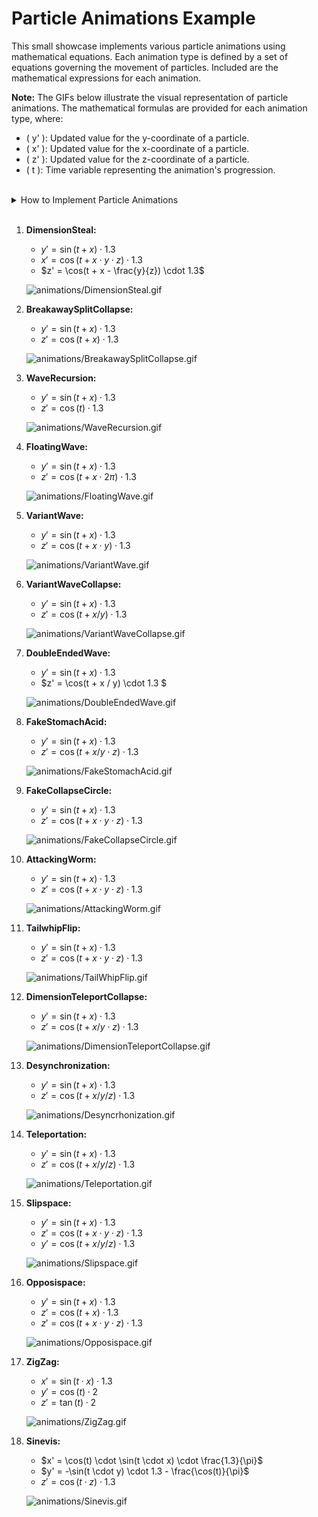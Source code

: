 
# Particle Animations Example

This small showcase implements various particle animations using mathematical equations. Each animation type is defined by a set of equations governing the movement of particles. Included are the mathematical expressions for each animation.
<br>

**Note:** The GIFs below illustrate the visual representation of particle animations. The mathematical formulas are provided for each animation type, where:
- \( y' \): Updated value for the y-coordinate of a particle.
- \( x' \): Updated value for the x-coordinate of a particle.
- \( z' \): Updated value for the z-coordinate of a particle.
- \( t \): Time variable representing the animation's progression.
<br>
<details>
  <summary>How to Implement Particle Animations</summary>
  <p>

  ```javascript
    import * as THREE from 'three'

    // Particle geometry
    const particlesGeo = new THREE.BufferGeometry()
    const count = 3000;

    const positions = new Float32Array(count * 3)
    const colors = new Float32Array(count * 3)

    const colorList = Object.values(THREE.Color.NAMES);

    for (let i = 0; i < count * 3; i++) {
      positions[i] = Math.random()
      colors[i] = Math.random()
    }

    particlesGeo.setAttribute('position', new THREE.BufferAttribute(positions, 3))
    particlesGeo.setAttribute('color', new THREE.BufferAttribute(colors, 3))

    // Particle material
    const particlesMaterial = new THREE.PointsMaterial({
      size: 0.03,
      sizeAttenuation: true,
      transparent: true,
      depthWrite: false,
      blending: THREE.AdditiveBlending,
      vertexColors: true,
    })

    // Particle system
    const particles = new THREE.Points(particlesGeo, particlesMaterial)
    scene.add(particles)

    //Animation Example
    const AnimationType = {
      DimensionSteal: function () {
        for(let i = 0; i < count; i++) {
                const i3 = i * 3;
                const x = particlesGeo.attributes.position.array[i3]
                const y = particlesGeo.attributes.position.array[i3 + 1]
                const z = particlesGeo.attributes.position.array[i3 + 2]

            particlesGeo.attributes.position.array[i3 + 1] = Math.sin(clock.getElapsedTime() + x) * 1.3
            particlesGeo.attributes.position.array[i3] = Math.cos(clock.getElapsedTime() + x * y * z) * 1.3
            particlesGeo.attributes.position.array[i3 + 2] = Math.cos(clock.getElapsedTime() + x - y / z) * 1.3
        }

        particlesGeo.attributes.position.needsUpdate = true

    }
}

// Animation loop
function runnable(){
    AnimationType.DimensionSteal()
    window.requestAnimationFrame(runnable)
}

// Start animation loop
runnable();

```
  </p>
</details>
<br>


1. **DimensionSteal:**
   - $y' = \sin(t + x) \cdot 1.3$
   - $x' = \cos(t + x \cdot y \cdot z) \cdot 1.3$
   - $z' = \cos(t + x - \frac{y}{z}) \cdot 1.3$
  
    ![animations/DimensionSteal.gif](https://github.com/rewindbytes/ParticleAnimations/blob/main/animations/DimensionSteal.gif)

2. **BreakawaySplitCollapse:**
   - $y' = \sin(t + x) \cdot 1.3$
   - $z' = \cos(t + x) \cdot 1.3$
  
    ![animations/BreakawaySplitCollapse.gif](https://github.com/rewindbytes/ParticleAnimations/blob/main/animations/BreakawaySplitCollapse.gif)

3. **WaveRecursion:**
   - $y' = \sin(t + x) \cdot 1.3$
   - $z' = \cos(t) \cdot 1.3$
  
    ![animations/WaveRecursion.gif](https://github.com/rewindbytes/ParticleAnimations/blob/main/animations/WaveRecursion.gif)

4. **FloatingWave:**
   - $y' = \sin(t + x) \cdot 1.3$
   - $z' = \cos(t + x \cdot 2\pi) \cdot 1.3$
  
    ![animations/FloatingWave.gif](https://github.com/rewindbytes/ParticleAnimations/blob/main/animations/FloatingWave.gif)

5. **VariantWave:**
   - $y' = \sin(t + x) \cdot 1.3$
   - $z' = \cos(t + x \cdot y) \cdot 1.3$
  
    ![animations/VariantWave.gif](https://github.com/rewindbytes/ParticleAnimations/blob/main/animations/VariantWave.gif)

6. **VariantWaveCollapse:**
   - $y' = \sin(t + x) \cdot 1.3$
   - $z' = \cos(t + x / y) \cdot 1.3$
  
    ![animations/VariantWaveCollapse.gif](https://github.com/rewindbytes/ParticleAnimations/blob/main/animations/VariantWaveCollapse.gif)

7. **DoubleEndedWave:**
   - $y' = \sin(t + x) \cdot 1.3$
   - $z' = \cos(t + x / y) \cdot 1.3 $
  
    ![animations/DoubleEndedWave.gif](https://github.com/rewindbytes/ParticleAnimations/blob/main/animations/DoubleEndedWave.gif)

8. **FakeStomachAcid:**
   - $y' = \sin(t + x) \cdot 1.3$
   - $z' = \cos(t + x / y \cdot z) \cdot 1.3$
  
    ![animations/FakeStomachAcid.gif](https://github.com/rewindbytes/ParticleAnimations/blob/main/animations/FakeStomachAcid.gif)

9. **FakeCollapseCircle:**
   - $y' = \sin(t + x) \cdot 1.3$
   - $z' = \cos(t + x \cdot y \cdot z) \cdot 1.3$
  
    ![animations/FakeCollapseCircle.gif](https://github.com/rewindbytes/ParticleAnimations/blob/main/animations/FakeCollapseCircle.gif)

10. **AttackingWorm:**
    - $y' = \sin(t + x) \cdot 1.3$
    - $z' = \cos(t + x \cdot y \cdot z) \cdot 1.3$
   
     ![animations/AttackingWorm.gif](https://github.com/rewindbytes/ParticleAnimations/blob/main/animations/AttackingWorm.gif)

11. **TailwhipFlip:**
    - $y' = \sin(t + x) \cdot 1.3$
    - $z' = \cos(t + x \cdot y \cdot z) \cdot 1.3$
   
     ![animations/TailWhipFlip.gif](https://github.com/rewindbytes/ParticleAnimations/blob/main/animations/TailwhipFlip.gif)

12. **DimensionTeleportCollapse:**
    - $y' = \sin(t + x) \cdot 1.3$
    - $z' = \cos(t + x / y \cdot z) \cdot 1.3$
   
     ![animations/DimensionTeleportCollapse.gif](https://github.com/rewindbytes/ParticleAnimations/blob/main/animations/DimensionTeleportCollapse.gif)

13. **Desynchronization:**
    - $y' = \sin(t + x) \cdot 1.3$
    - $z' = \cos(t + x / y / z) \cdot 1.3$
   
     ![animations/Desyncrhonization.gif](https://github.com/rewindbytes/ParticleAnimations/blob/main/animations/Desyncrhonization.gif)

14. **Teleportation:**
    - $y' = \sin(t + x) \cdot 1.3$
    - $z' = \cos(t + x / y / z) \cdot 1.3$
   
     ![animations/Teleportation.gif](https://github.com/rewindbytes/ParticleAnimations/blob/main/animations/Teleportation.gif)

15. **Slipspace:**
    - $y' = \sin(t + x) \cdot 1.3$
    - $z' = \cos(t + x \cdot y \cdot z) \cdot 1.3$
    - $y' = \cos(t + x / y / z) \cdot 1.3$
   
     ![animations/Slipspace.gif](https://github.com/rewindbytes/ParticleAnimations/blob/main/animations/Slipspace.gif)

16. **Opposispace:**
    - $y' = \sin(t + x) \cdot 1.3$
    - $z' = \cos(t + x) \cdot 1.3$
    - $z' = \cos(t + x \cdot y \cdot z) \cdot 1.3$
   
     ![animations/Opposispace.gif](https://github.com/rewindbytes/ParticleAnimations/blob/main/animations/Opposispace.gif)

17. **ZigZag:**
    - $x' = \sin(t \cdot x) \cdot 1.3$
    - $y' = \cos(t) \cdot 2$
    - $z' = \tan(t) \cdot 2$
   
     ![animations/ZigZag.gif](https://github.com/rewindbytes/ParticleAnimations/blob/main/animations/ZigZag.gif)

18. **Sinevis:**
    - $x' = \cos(t) \cdot \sin(t \cdot x) \cdot \frac{1.3}{\pi}$
    - $y' = -\sin(t \cdot y) \cdot 1.3 - \frac{\cos(t)}{\pi}$
    - $z' = \cos(t \cdot z) \cdot 1.3$
   
     ![animations/Sinevis.gif](https://github.com/rewindbytes/ParticleAnimations/blob/main/animations/Sinevis.gif)
